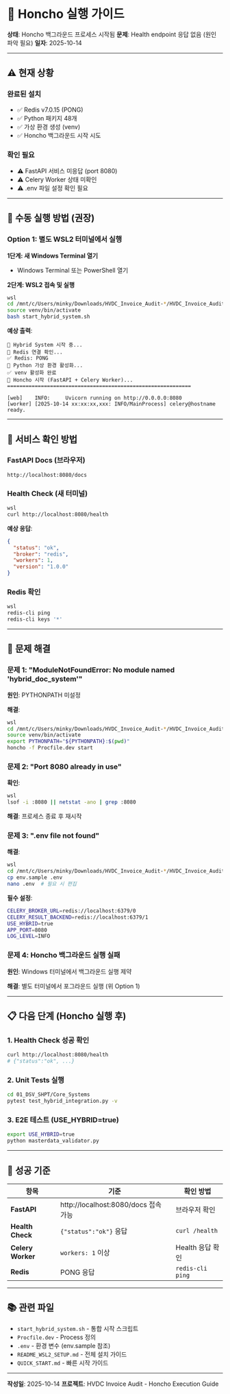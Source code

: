 # 🚀 Honcho 실행 가이드

**상태**: Honcho 백그라운드 프로세스 시작됨
**문제**: Health endpoint 응답 없음 (원인 파악 필요)
**일자**: 2025-10-14

---

## ⚠️ 현재 상황

### 완료된 설치
- ✅ Redis v7.0.15 (PONG)
- ✅ Python 패키지 48개
- ✅ 가상 환경 생성 (venv)
- ✅ Honcho 백그라운드 시작 시도

### 확인 필요
- ⚠️ FastAPI 서비스 미응답 (port 8080)
- ⚠️ Celery Worker 상태 미확인
- ⚠️ .env 파일 설정 확인 필요

---

## 🔧 수동 실행 방법 (권장)

### Option 1: 별도 WSL2 터미널에서 실행

**1단계: 새 Windows Terminal 열기**
- Windows Terminal 또는 PowerShell 열기

**2단계: WSL2 접속 및 실행**
```bash
wsl
cd /mnt/c/Users/minky/Downloads/HVDC_Invoice_Audit-*/HVDC_Invoice_Audit
source venv/bin/activate
bash start_hybrid_system.sh
```

**예상 출력**:
```
🚀 Hybrid System 시작 중...
📡 Redis 연결 확인...
✅ Redis: PONG
🐍 Python 가상 환경 활성화...
✅ venv 활성화 완료
🔧 Honcho 시작 (FastAPI + Celery Worker)...
============================================================

[web]    INFO:     Uvicorn running on http://0.0.0.0:8080
[worker] [2025-10-14 xx:xx:xx,xxx: INFO/MainProcess] celery@hostname ready.
```

---

## 🧪 서비스 확인 방법

### FastAPI Docs (브라우저)
```
http://localhost:8080/docs
```

### Health Check (새 터미널)
```bash
wsl
curl http://localhost:8080/health
```

**예상 응답**:
```json
{
  "status": "ok",
  "broker": "redis",
  "workers": 1,
  "version": "1.0.0"
}
```

### Redis 확인
```bash
wsl
redis-cli ping
redis-cli keys '*'
```

---

## 🐛 문제 해결

### 문제 1: "ModuleNotFoundError: No module named 'hybrid_doc_system'"

**원인**: PYTHONPATH 미설정

**해결**:
```bash
wsl
cd /mnt/c/Users/minky/Downloads/HVDC_Invoice_Audit-*/HVDC_Invoice_Audit
source venv/bin/activate
export PYTHONPATH="${PYTHONPATH}:$(pwd)"
honcho -f Procfile.dev start
```

### 문제 2: "Port 8080 already in use"

**확인**:
```bash
wsl
lsof -i :8080 || netstat -ano | grep :8080
```

**해결**: 프로세스 종료 후 재시작

### 문제 3: ".env file not found"

**해결**:
```bash
wsl
cd /mnt/c/Users/minky/Downloads/HVDC_Invoice_Audit-*/HVDC_Invoice_Audit
cp env.sample .env
nano .env  # 필요 시 편집
```

**필수 설정**:
```bash
CELERY_BROKER_URL=redis://localhost:6379/0
CELERY_RESULT_BACKEND=redis://localhost:6379/1
USE_HYBRID=true
APP_PORT=8080
LOG_LEVEL=INFO
```

### 문제 4: Honcho 백그라운드 실행 실패

**원인**: Windows 터미널에서 백그라운드 실행 제약

**해결**: 별도 터미널에서 포그라운드 실행 (위 Option 1)

---

## 📋 다음 단계 (Honcho 실행 후)

### 1. Health Check 성공 확인
```bash
curl http://localhost:8080/health
# {"status":"ok", ...}
```

### 2. Unit Tests 실행
```bash
cd 01_DSV_SHPT/Core_Systems
pytest test_hybrid_integration.py -v
```

### 3. E2E 테스트 (USE_HYBRID=true)
```bash
export USE_HYBRID=true
python masterdata_validator.py
```

---

## 🎯 성공 기준

| 항목 | 기준 | 확인 방법 |
|------|------|-----------|
| **FastAPI** | http://localhost:8080/docs 접속 가능 | 브라우저 확인 |
| **Health Check** | `{"status":"ok"}` 응답 | `curl /health` |
| **Celery Worker** | `workers: 1` 이상 | Health 응답 확인 |
| **Redis** | PONG 응답 | `redis-cli ping` |

---

## 📚 관련 파일

- `start_hybrid_system.sh` - 통합 시작 스크립트
- `Procfile.dev` - Process 정의
- `.env` - 환경 변수 (env.sample 참조)
- `README_WSL2_SETUP.md` - 전체 설치 가이드
- `QUICK_START.md` - 빠른 시작 가이드

---

**작성일**: 2025-10-14
**프로젝트**: HVDC Invoice Audit - Honcho Execution Guide

